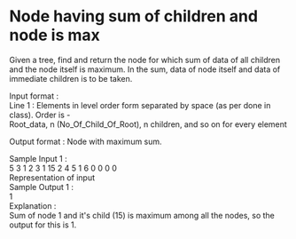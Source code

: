 # Node having sum of children and node is max




Given a tree, find and return the node for which sum of data of all children and the node itself is maximum. In the sum, data of node itself and data of immediate children is to be taken.                 

Input format :         
Line 1 : Elements in level order form separated by space (as per done in class). Order is -             
Root_data, n (No_Of_Child_Of_Root), n children, and so on for every element          

Output format : Node with maximum sum.            

Sample Input 1 :                 
5 3 1 2 3 1 15 2 4 5 1 6 0 0 0 0          
Representation of input           
Sample Output 1 :                 
1            
Explanation :            
Sum of node 1 and it's child (15) is maximum among all the nodes, so the output for this is 1.              

